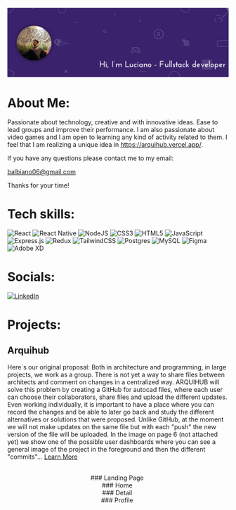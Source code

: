 ![Header](./assets/header.png)


# About Me:

Passionate about technology, creative and with innovative ideas. Ease to lead groups and improve their performance. I am also passionate about video games and I am open to learning any kind of activity related to them. I feel that I am realizing a unique idea in https://arquihub.vercel.app/.

If you have any questions please contact me to my email:

balbiano06@gmail.com

Thanks for your time!

# Tech skills:

![React](https://img.shields.io/badge/react-%2320232a.svg?style=for-the-badge&logo=react&logoColor=%2361DAFB) ![React Native](https://img.shields.io/badge/reactnative-%2320232a.svg?style=for-the-badge&logo=react&logoColor=%2361DAFB) ![NodeJS](https://img.shields.io/badge/node.js-6DA55F?style=for-the-badge&logo=node.js&logoColor=white) ![CSS3](https://img.shields.io/badge/css3-%231572B6.svg?style=for-the-badge&logo=css3&logoColor=white) ![HTML5](https://img.shields.io/badge/html5-%23E34F26.svg?style=for-the-badge&logo=html5&logoColor=white) ![JavaScript](https://img.shields.io/badge/javascript-%23323330.svg?style=for-the-badge&logo=javascript&logoColor=%23F7DF1E) ![Express.js](https://img.shields.io/badge/express.js-%23404d59.svg?style=for-the-badge&logo=express&logoColor=%2361DAFB) ![Redux](https://img.shields.io/badge/redux-%23593d88.svg?style=for-the-badge&logo=redux&logoColor=white) ![TailwindCSS](https://img.shields.io/badge/tailwindcss-%2338B2AC.svg?style=for-the-badge&logo=tailwind-css&logoColor=white) ![Postgres](https://img.shields.io/badge/postgres-%23316192.svg?style=for-the-badge&logo=postgresql&logoColor=white) ![MySQL](https://img.shields.io/badge/mysql-%2300f.svg?style=for-the-badge&logo=mysql&logoColor=white) ![Figma](https://img.shields.io/badge/figma-%23F24E1E.svg?style=for-the-badge&logo=figma&logoColor=white) ![Adobe XD](https://img.shields.io/badge/Adobe%20XD-470137?style=for-the-badge&logo=Adobe%20XD&logoColor=#FF61F6)

# Socials:
[![LinkedIn](https://img.shields.io/badge/LinkedIn-%230077B5.svg?logo=linkedin&logoColor=white)](https://www.linkedin.com/in/luciano-balbiano-740037207/)


# Projects:

## Arquihub

Here´s our original proposal: Both in architecture and programming, in large projects, we work as a group. There is not yet a way to share files between architects and comment on changes in a centralized way. ARQUIHUB will solve this problem by creating a GitHub for autocad files, where each user can choose their collaborators, share files and upload the different updates. Even working individually, it is important to have a place where you can record the changes and be able to later go back and study the different alternatives or solutions that were proposed. Unlike GitHub, at the moment we will not make updates on the same file but with each "push" the new version of the file will be uploaded. In the image on page 6 (not attached yet) we show one of the possible user dashboards where you can see a general image of the project in the foreground and then the different "commits"...   <a href="https://github.com/BalbianoLuciano/ArchiHub-Front" target="blank">Learn More</a>

<div align="center">
<br />
### Landing Page
<img src="https://res.cloudinary.com/dfcd64nhm/image/upload/v1666759895/Arquihub/WhatsApp_Image_2022-10-25_at_16.16.22_pzdffd.jpg" alt="" width="400">
<br />
### Home
<img src="https://res.cloudinary.com/dfcd64nhm/image/upload/v1666759895/Arquihub/WhatsApp_Image_2022-10-25_at_16.17.00_mlztxz.jpg" alt="" width="400">
<br />
### Detail
<img src="https://res.cloudinary.com/dfcd64nhm/image/upload/v1666759895/Arquihub/WhatsApp_Image_2022-10-25_at_16.17.13_axsf6m.jpg" alt="" width="400">
<br />
### Profile
<img src="https://res.cloudinary.com/dfcd64nhm/image/upload/v1666760122/Arquihub/WhatsApp_Image_2022-10-25_at_16.17.36_xbf1yg.jpg" alt="" width="400">
<div/>
